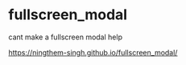 # fullscreen_modal
 cant make a fullscreen modal help

 https://ningthem-singh.github.io/fullscreen_modal/
